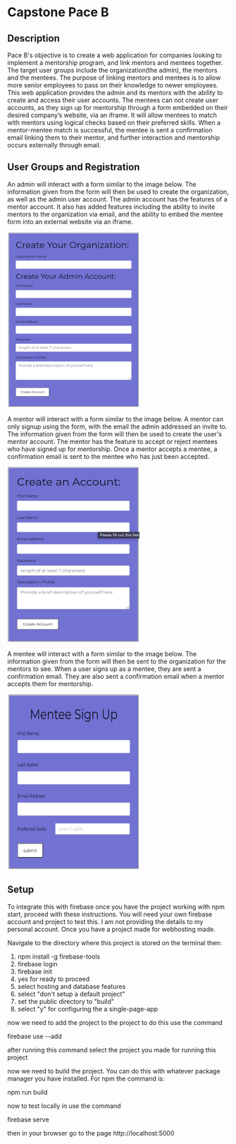 # Capstone Pace B

## Description

  Pace B's objective is to create a web application for companies looking to implement a mentorship program, and link mentors and mentees together. The target user groups include the organization(the admin), the mentors and the mentees. The purpose of linking mentors and mentees is to allow more senior employees to pass on their knowledge to newer employees.
  This web application provides the admin and its mentors with the ability to create and access their user accounts. The mentees can not create user accounts, as they sign up for mentorship through a form embedded on their desired company’s website, via an iframe. It will allow mentees to match with mentors using logical checks based on their preferred skills. When a mentor-mentee match is successful, the mentee is sent a confirmation email linking them to their mentor, and further interaction and mentorship occurs externally through email.

## User Groups and Registration

  An admin will interact with a form similar to the image below. The information given from the form will then be used to create the organization, as well as the admin user account. The admin account has the features of a mentor account. It also has added features including the ability to invite mentors to the organization via email, and the ability to embed the mentee form into an external website via an iframe.
  
<img src="https://github.com/Boykoa97/PaceB/blob/dev/images/Screen%20Shot%202021-04-13%20at%2012.16.53%20AM.png" alt="admin form" width="300" height="400">

  A mentor will interact with a form similar to the image below. A mentor can only signup using the form, with the email the admin addressed an invite to. The information given from the form will then be used to create the user's mentor account. The mentor has the feature to accept or reject mentees who have signed up for mentorship. Once a mentor accepts a mentee, a confirmation email is sent to the mentee who has just been accepted.
  
<img src="https://github.com/Boykoa97/PaceB/blob/dev/images/Screen%20Shot%202021-04-13%20at%2012.17.53%20AM.png" alt="mentor form" width="300" height="400">

A mentee will interact with a form similar to the image below. The information given from the form will then be sent to the organization for the mentors to see. When a user signs up as a mentee, they are sent a confirmation email. They are also sent a confirmation email when a mentor accepts them for mentorship.

<img src="https://github.com/Boykoa97/PaceB/blob/dev/images/Screen%20Shot%202021-04-13%20at%2012.14.43%20AM.png" alt="mentee form" width="300" height="400">

## Setup

To integrate this with firebase once you have the project working with npm start, proceed with these instructions. You will need your own firebase account and project to test this. I am not providing the details to my personal account. Once you have a project made for webhosting made. 

Navigate to the directory where this project is stored on the terminal then:

1.  npm install -g firebase-tools
2. firebase login
3. firebase init 
4. yes for ready to proceed 
5. select hosting and database features 
6. select "don't setup a default project" 
7. set the public directory to "build"
8. select "y" for configuring the a single-page-app


now we need to add the project to the project to do this use the command

firebase use --add

after running this command select the project you made for running this project

now we need to build the project. You can do this with whatever package manager you have installed. For npm the command is:

npm run build 

now to test locally in use the command 

firebase serve

then in your browser go to the page http://localhost:5000




